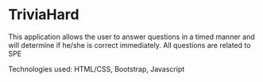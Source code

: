 # TriviaHard

This application allows the user to answer questions in a timed manner and will determine if he/she is correct immediately. All questions are related to SPE

Technologies used: HTML/CSS, Bootstrap, Javascript
